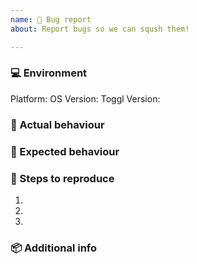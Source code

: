 ```yaml
---
name: 🐞 Bug report
about: Report bugs so we can sqush them!

---
```

<!-- Before submitting a new issue, please make sure that the same issue has not been created already -->

### 💻 Environment
<!-- Info about the platform and Toggl Version. It helps us narrow down the issue to smaller section of our project -->

Platform: <!-- macOS/Windows/Linux -->
OS Version: <!-- macOS 10.14 or Windows 10.1 or Linux 14.04 -->
Toggl Version: <!-- 7.4.253 -->


### 🐞 Actual behaviour
<!-- A clear and concise description of what happened -->


### 💯 Expected behaviour
<!-- A clear and concise description of what you expected to happen -->


### 🔨 Steps to reproduce
<!-- Clear steps to reproduce the issue -->

1. 
2. 
3. 


### 📦 Additional info
<!-- Error messages, logs and screenshots -->
